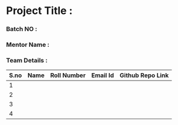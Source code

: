 # Project Title : 
### Batch NO :
### Mentor Name :
### Team Details :
| S.no  | Name  | Roll Number  | Email Id  |Github Repo Link|
|-------|-------|--------------|-----------|----------------|
| 1  |   |   |   |   |
|  2 |   |   |   |   |
| 3  |   |   |   |   |
| 4  |   |   |   |   |